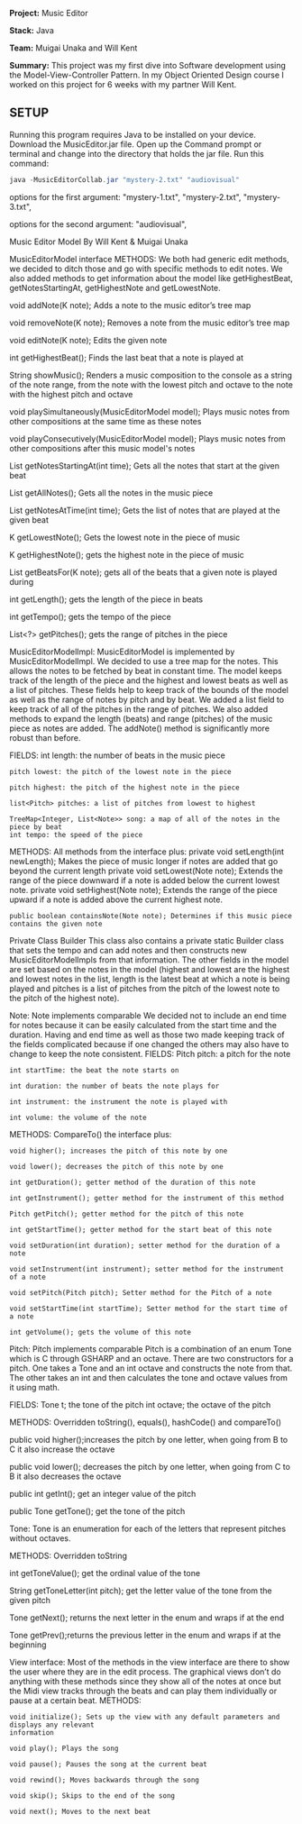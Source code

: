 **Project:** Music Editor

**Stack:** Java

**Team:** Muigai Unaka and Will Kent

**Summary:** This project was my first dive into Software development using the Model-View-Controller Pattern. In my Object Oriented Design course I worked on this project for 6 weeks with my partner Will Kent.

## SETUP

Running this program requires Java to be installed on your device. Download the MusicEditor.jar file. Open up the Command prompt or terminal and change into the directory that holds the jar file. Run this command:
```java
java -MusicEditorCollab.jar "mystery-2.txt" "audiovisual"
```
options for the first argument: "mystery-1.txt", "mystery-2.txt", "mystery-3.txt",

options for the second argument: "audiovisual",


Music Editor Model
By Will Kent & Muigai Unaka

MusicEditorModel interface
METHODS:
We both had generic edit methods, we decided to ditch those and go with
specific methods to edit notes.  We also added methods to get information about
the model like getHighestBeat, getNotesStartingAt, getHighestNote and getLowestNote.

  void addNote(K note); Adds a note to the music editor’s tree map

  void removeNote(K note); Removes a note from the music editor’s tree map

  void editNote(K note); Edits the given note

  int getHighestBeat(); Finds the last beat that a note is played at

  String showMusic(); Renders a music composition to the console as a string of the note range,
  from the note with the lowest pitch and octave to the note with the highest pitch and octave

  void playSimultaneously(MusicEditorModel<K> model); Plays music notes from other compositions at
  the same time as these notes

  void playConsecutively(MusicEditorModel<K> model); Plays music notes from other compositions
  after this music model's notes

  List<K> getNotesStartingAt(int time); Gets all the notes that start at the given beat

  List<K> getAllNotes(); Gets all the notes in the music piece

  List<K> getNotesAtTime(int time); Gets the list of notes that are played at the given beat

  K getLowestNote(); Gets the lowest note in the piece of music

  K getHighestNote(); gets the highest note in the piece of music

  List<Integer> getBeatsFor(K note); gets all of the beats that a given note is played during

  int getLength(); gets the length of the piece in beats

  int getTempo(); gets the tempo of the piece

  List<?> getPitches(); gets the range of pitches in the piece

MusicEditorModelImpl:
MusicEditorModel is implemented by MusicEditorModelImpl.
We decided to use a tree map for the notes.  This allows the notes to be fetched by beat in
constant time.  The model keeps track of the length of the piece and the highest and lowest
beats as well as a list of pitches.  These fields help to keep track of the bounds of the model
as well as the range of notes by pitch and by beat.
We added a list<Pitch> field to keep track of all of the pitches in the range of pitches.
We also added methods to expand the length (beats) and range (pitches) of the music piece as
notes are added.  The addNote() method is significantly more robust than before.

FIELDS:
	int length: the number of beats in the music piece

	pitch lowest: the pitch of the lowest note in the piece

	pitch highest: the pitch of the highest note in the piece

	list<Pitch> pitches: a list of pitches from lowest to highest

	TreeMap<Integer, List<Note>> song: a map of all of the notes in the piece by beat
	int tempo: the speed of the piece

METHODS:
   All methods from the interface plus:
   	private void setLength(int newLength); Makes the piece of music longer if notes
   	are added that go beyond the current length
	private void setLowest(Note note); Extends the range of the piece downward if
	a note is added below the current lowest note.
	private void setHighest(Note note); Extends the range of the piece upward if a
	note is added above the current highest note.

	public boolean containsNote(Note note); Determines if this music piece contains the given note

Private Class Builder
	This class also contains a private static Builder class that sets the tempo and can add
	notes and then constructs new MusicEditorModelImpls from that information.  The other fields
	in the model are set based on the notes in the model (highest and lowest are the highest and
	lowest notes in the list, length is the latest beat at which a note is being played and pitches
	is a list of pitches from the pitch of the lowest note to the pitch of the highest note).


Note:
Note implements comparable
	We decided not to include an end time for notes because it can be easily calculated from
	the start time and the duration.  Having and end time as well as those two made keeping
	track of the fields complicated because if one changed the others may also have to change
	to keep the note consistent.
FIELDS:
	Pitch pitch: a pitch for the note

	int startTime: the beat the note starts on

	int duration: the number of beats the note plays for

	int instrument: the instrument the note is played with

	int volume: the volume of the note
METHODS:
   CompareTo() the interface plus:

	void higher(); increases the pitch of this note by one

	void lower(); decreases the pitch of this note by one

	int getDuration(); getter method of the duration of this note

  	int getInstrument(); getter method for the instrument of this method

  	Pitch getPitch(); getter method for the pitch of this note

  	int getStartTime(); getter method for the start beat of this note

  	void setDuration(int duration); setter method for the duration of a note

  	void setInstrument(int instrument); setter method for the instrument of a note

  	void setPitch(Pitch pitch); Setter method for the Pitch of a note

	void setStartTime(int startTime); Setter method for the start time of a note

	int getVolume(); gets the volume of this note




Pitch:
Pitch implements comparable
Pitch is a combination of an enum Tone which is C through GSHARP and an octave. There are two
constructors for a pitch. One takes a Tone and an int octave and constructs the note from that.
The other takes an int and then calculates the tone and octave values from it using math.

FIELDS:
	Tone t; the tone of the pitch
	int octave; the octave of the pitch

METHODS:
   Overridden toString(), equals(), hashCode() and compareTo()

  public void higher();increases the pitch by one letter, when going from B to C it also
  increase the octave

  public void lower(); decreases the pitch by one letter, when going from C to B it also
  decreases the octave

  public int getInt(); get an integer value of the pitch

  public Tone getTone(); get the tone of the pitch


Tone:
Tone is an enumeration for each of the letters that represent pitches without octaves.

METHODS:
   Overridden toString

  int getToneValue(); get the ordinal value of the tone

  String getToneLetter(int pitch); get the letter value of the tone from the given pitch

  Tone getNext(); returns the next letter in the enum and wraps if at the end

  Tone getPrev();returns the previous letter in the enum and wraps if at the beginning


View interface:
Most of the methods in the view interface are there to show the user where they are in the edit
process.  The graphical views don’t do anything with these methods since they show all of the notes
at once but the Midi view tracks through the beats and can play them individually or pause at
a certain beat.
METHODS:

    void initialize(); Sets up the view with any default parameters and displays any relevant
    information

    void play(); Plays the song

    void pause(); Pauses the song at the current beat

    void rewind(); Moves backwards through the song

    void skip(); Skips to the end of the song

    void next(); Moves to the next beat























